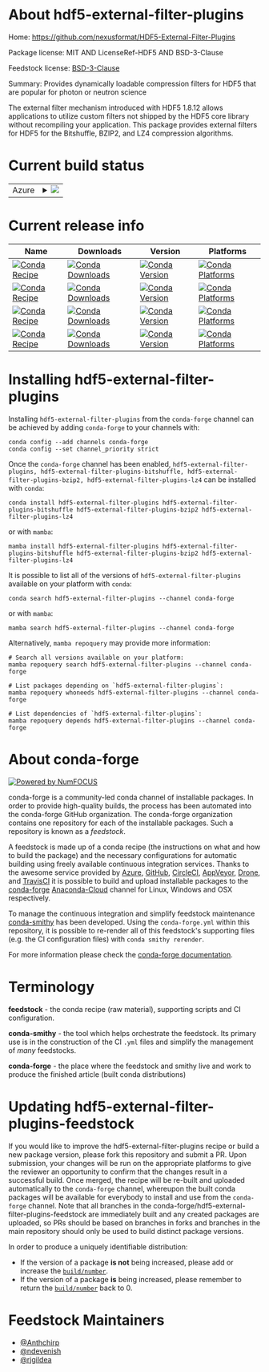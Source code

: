 About hdf5-external-filter-plugins
==================================

Home: https://github.com/nexusformat/HDF5-External-Filter-Plugins

Package license: MIT AND LicenseRef-HDF5 AND BSD-3-Clause

Feedstock license: [BSD-3-Clause](https://github.com/conda-forge/hdf5-external-filter-plugins-feedstock/blob/main/LICENSE.txt)

Summary: Provides dynamically loadable compression filters for HDF5 that are
popular for photon or neutron science


The external filter mechanism introduced with HDF5 1.8.12 allows
applications to utilize custom filters not shipped by the HDF5
core library without recompiling your application. This package
provides external filters for HDF5 for the Bitshuffle, BZIP2,
and LZ4 compression algorithms.


Current build status
====================


<table>
    
  <tr>
    <td>Azure</td>
    <td>
      <details>
        <summary>
          <a href="https://dev.azure.com/conda-forge/feedstock-builds/_build/latest?definitionId=8427&branchName=main">
            <img src="https://dev.azure.com/conda-forge/feedstock-builds/_apis/build/status/hdf5-external-filter-plugins-feedstock?branchName=main">
          </a>
        </summary>
        <table>
          <thead><tr><th>Variant</th><th>Status</th></tr></thead>
          <tbody><tr>
              <td>linux_64</td>
              <td>
                <a href="https://dev.azure.com/conda-forge/feedstock-builds/_build/latest?definitionId=8427&branchName=main">
                  <img src="https://dev.azure.com/conda-forge/feedstock-builds/_apis/build/status/hdf5-external-filter-plugins-feedstock?branchName=main&jobName=linux&configuration=linux%20linux_64_" alt="variant">
                </a>
              </td>
            </tr><tr>
              <td>osx_64</td>
              <td>
                <a href="https://dev.azure.com/conda-forge/feedstock-builds/_build/latest?definitionId=8427&branchName=main">
                  <img src="https://dev.azure.com/conda-forge/feedstock-builds/_apis/build/status/hdf5-external-filter-plugins-feedstock?branchName=main&jobName=osx&configuration=osx%20osx_64_" alt="variant">
                </a>
              </td>
            </tr><tr>
              <td>osx_arm64</td>
              <td>
                <a href="https://dev.azure.com/conda-forge/feedstock-builds/_build/latest?definitionId=8427&branchName=main">
                  <img src="https://dev.azure.com/conda-forge/feedstock-builds/_apis/build/status/hdf5-external-filter-plugins-feedstock?branchName=main&jobName=osx&configuration=osx%20osx_arm64_" alt="variant">
                </a>
              </td>
            </tr><tr>
              <td>win_64</td>
              <td>
                <a href="https://dev.azure.com/conda-forge/feedstock-builds/_build/latest?definitionId=8427&branchName=main">
                  <img src="https://dev.azure.com/conda-forge/feedstock-builds/_apis/build/status/hdf5-external-filter-plugins-feedstock?branchName=main&jobName=win&configuration=win%20win_64_" alt="variant">
                </a>
              </td>
            </tr>
          </tbody>
        </table>
      </details>
    </td>
  </tr>
</table>

Current release info
====================

| Name | Downloads | Version | Platforms |
| --- | --- | --- | --- |
| [![Conda Recipe](https://img.shields.io/badge/recipe-hdf5--external--filter--plugins-green.svg)](https://anaconda.org/conda-forge/hdf5-external-filter-plugins) | [![Conda Downloads](https://img.shields.io/conda/dn/conda-forge/hdf5-external-filter-plugins.svg)](https://anaconda.org/conda-forge/hdf5-external-filter-plugins) | [![Conda Version](https://img.shields.io/conda/vn/conda-forge/hdf5-external-filter-plugins.svg)](https://anaconda.org/conda-forge/hdf5-external-filter-plugins) | [![Conda Platforms](https://img.shields.io/conda/pn/conda-forge/hdf5-external-filter-plugins.svg)](https://anaconda.org/conda-forge/hdf5-external-filter-plugins) |
| [![Conda Recipe](https://img.shields.io/badge/recipe-hdf5--external--filter--plugins--bitshuffle-green.svg)](https://anaconda.org/conda-forge/hdf5-external-filter-plugins-bitshuffle) | [![Conda Downloads](https://img.shields.io/conda/dn/conda-forge/hdf5-external-filter-plugins-bitshuffle.svg)](https://anaconda.org/conda-forge/hdf5-external-filter-plugins-bitshuffle) | [![Conda Version](https://img.shields.io/conda/vn/conda-forge/hdf5-external-filter-plugins-bitshuffle.svg)](https://anaconda.org/conda-forge/hdf5-external-filter-plugins-bitshuffle) | [![Conda Platforms](https://img.shields.io/conda/pn/conda-forge/hdf5-external-filter-plugins-bitshuffle.svg)](https://anaconda.org/conda-forge/hdf5-external-filter-plugins-bitshuffle) |
| [![Conda Recipe](https://img.shields.io/badge/recipe-hdf5--external--filter--plugins--bzip2-green.svg)](https://anaconda.org/conda-forge/hdf5-external-filter-plugins-bzip2) | [![Conda Downloads](https://img.shields.io/conda/dn/conda-forge/hdf5-external-filter-plugins-bzip2.svg)](https://anaconda.org/conda-forge/hdf5-external-filter-plugins-bzip2) | [![Conda Version](https://img.shields.io/conda/vn/conda-forge/hdf5-external-filter-plugins-bzip2.svg)](https://anaconda.org/conda-forge/hdf5-external-filter-plugins-bzip2) | [![Conda Platforms](https://img.shields.io/conda/pn/conda-forge/hdf5-external-filter-plugins-bzip2.svg)](https://anaconda.org/conda-forge/hdf5-external-filter-plugins-bzip2) |
| [![Conda Recipe](https://img.shields.io/badge/recipe-hdf5--external--filter--plugins--lz4-green.svg)](https://anaconda.org/conda-forge/hdf5-external-filter-plugins-lz4) | [![Conda Downloads](https://img.shields.io/conda/dn/conda-forge/hdf5-external-filter-plugins-lz4.svg)](https://anaconda.org/conda-forge/hdf5-external-filter-plugins-lz4) | [![Conda Version](https://img.shields.io/conda/vn/conda-forge/hdf5-external-filter-plugins-lz4.svg)](https://anaconda.org/conda-forge/hdf5-external-filter-plugins-lz4) | [![Conda Platforms](https://img.shields.io/conda/pn/conda-forge/hdf5-external-filter-plugins-lz4.svg)](https://anaconda.org/conda-forge/hdf5-external-filter-plugins-lz4) |

Installing hdf5-external-filter-plugins
=======================================

Installing `hdf5-external-filter-plugins` from the `conda-forge` channel can be achieved by adding `conda-forge` to your channels with:

```
conda config --add channels conda-forge
conda config --set channel_priority strict
```

Once the `conda-forge` channel has been enabled, `hdf5-external-filter-plugins, hdf5-external-filter-plugins-bitshuffle, hdf5-external-filter-plugins-bzip2, hdf5-external-filter-plugins-lz4` can be installed with `conda`:

```
conda install hdf5-external-filter-plugins hdf5-external-filter-plugins-bitshuffle hdf5-external-filter-plugins-bzip2 hdf5-external-filter-plugins-lz4
```

or with `mamba`:

```
mamba install hdf5-external-filter-plugins hdf5-external-filter-plugins-bitshuffle hdf5-external-filter-plugins-bzip2 hdf5-external-filter-plugins-lz4
```

It is possible to list all of the versions of `hdf5-external-filter-plugins` available on your platform with `conda`:

```
conda search hdf5-external-filter-plugins --channel conda-forge
```

or with `mamba`:

```
mamba search hdf5-external-filter-plugins --channel conda-forge
```

Alternatively, `mamba repoquery` may provide more information:

```
# Search all versions available on your platform:
mamba repoquery search hdf5-external-filter-plugins --channel conda-forge

# List packages depending on `hdf5-external-filter-plugins`:
mamba repoquery whoneeds hdf5-external-filter-plugins --channel conda-forge

# List dependencies of `hdf5-external-filter-plugins`:
mamba repoquery depends hdf5-external-filter-plugins --channel conda-forge
```


About conda-forge
=================

[![Powered by
NumFOCUS](https://img.shields.io/badge/powered%20by-NumFOCUS-orange.svg?style=flat&colorA=E1523D&colorB=007D8A)](https://numfocus.org)

conda-forge is a community-led conda channel of installable packages.
In order to provide high-quality builds, the process has been automated into the
conda-forge GitHub organization. The conda-forge organization contains one repository
for each of the installable packages. Such a repository is known as a *feedstock*.

A feedstock is made up of a conda recipe (the instructions on what and how to build
the package) and the necessary configurations for automatic building using freely
available continuous integration services. Thanks to the awesome service provided by
[Azure](https://azure.microsoft.com/en-us/services/devops/), [GitHub](https://github.com/),
[CircleCI](https://circleci.com/), [AppVeyor](https://www.appveyor.com/),
[Drone](https://cloud.drone.io/welcome), and [TravisCI](https://travis-ci.com/)
it is possible to build and upload installable packages to the
[conda-forge](https://anaconda.org/conda-forge) [Anaconda-Cloud](https://anaconda.org/)
channel for Linux, Windows and OSX respectively.

To manage the continuous integration and simplify feedstock maintenance
[conda-smithy](https://github.com/conda-forge/conda-smithy) has been developed.
Using the ``conda-forge.yml`` within this repository, it is possible to re-render all of
this feedstock's supporting files (e.g. the CI configuration files) with ``conda smithy rerender``.

For more information please check the [conda-forge documentation](https://conda-forge.org/docs/).

Terminology
===========

**feedstock** - the conda recipe (raw material), supporting scripts and CI configuration.

**conda-smithy** - the tool which helps orchestrate the feedstock.
                   Its primary use is in the construction of the CI ``.yml`` files
                   and simplify the management of *many* feedstocks.

**conda-forge** - the place where the feedstock and smithy live and work to
                  produce the finished article (built conda distributions)


Updating hdf5-external-filter-plugins-feedstock
===============================================

If you would like to improve the hdf5-external-filter-plugins recipe or build a new
package version, please fork this repository and submit a PR. Upon submission,
your changes will be run on the appropriate platforms to give the reviewer an
opportunity to confirm that the changes result in a successful build. Once
merged, the recipe will be re-built and uploaded automatically to the
`conda-forge` channel, whereupon the built conda packages will be available for
everybody to install and use from the `conda-forge` channel.
Note that all branches in the conda-forge/hdf5-external-filter-plugins-feedstock are
immediately built and any created packages are uploaded, so PRs should be based
on branches in forks and branches in the main repository should only be used to
build distinct package versions.

In order to produce a uniquely identifiable distribution:
 * If the version of a package **is not** being increased, please add or increase
   the [``build/number``](https://docs.conda.io/projects/conda-build/en/latest/resources/define-metadata.html#build-number-and-string).
 * If the version of a package **is** being increased, please remember to return
   the [``build/number``](https://docs.conda.io/projects/conda-build/en/latest/resources/define-metadata.html#build-number-and-string)
   back to 0.

Feedstock Maintainers
=====================

* [@Anthchirp](https://github.com/Anthchirp/)
* [@ndevenish](https://github.com/ndevenish/)
* [@rjgildea](https://github.com/rjgildea/)

